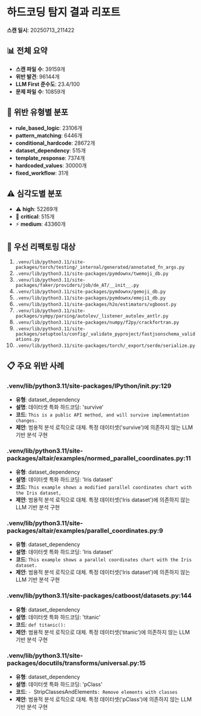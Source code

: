 # 하드코딩 탐지 결과 리포트

**스캔 일시**: 20250713_211422

## 📊 전체 요약

- **스캔 파일 수**: 39159개
- **위반 발견**: 96144개
- **LLM First 준수도**: 23.4/100
- **문제 파일 수**: 10859개

## 🎯 위반 유형별 분포

- **rule_based_logic**: 23106개
- **pattern_matching**: 6446개
- **conditional_hardcode**: 28672개
- **dataset_dependency**: 515개
- **template_response**: 7374개
- **hardcoded_values**: 30000개
- **fixed_workflow**: 31개

## ⚠️ 심각도별 분포

- ⚠️ **high**: 52269개
- 🚨 **critical**: 515개
- ⚡ **medium**: 43360개

## 🔧 우선 리팩토링 대상

1. `.venv/lib/python3.11/site-packages/torch/testing/_internal/generated/annotated_fn_args.py`
2. `.venv/lib/python3.11/site-packages/pymdownx/twemoji_db.py`
3. `.venv/lib/python3.11/site-packages/faker/providers/job/de_AT/__init__.py`
4. `.venv/lib/python3.11/site-packages/pymdownx/gemoji_db.py`
5. `.venv/lib/python3.11/site-packages/pymdownx/emoji1_db.py`
6. `.venv/lib/python3.11/site-packages/h2o/estimators/xgboost.py`
7. `.venv/lib/python3.11/site-packages/sympy/parsing/autolev/_listener_autolev_antlr.py`
8. `.venv/lib/python3.11/site-packages/numpy/f2py/crackfortran.py`
9. `.venv/lib/python3.11/site-packages/setuptools/config/_validate_pyproject/fastjsonschema_validations.py`
10. `.venv/lib/python3.11/site-packages/torch/_export/serde/serialize.py`

## 📋 주요 위반 사례

### .venv/lib/python3.11/site-packages/IPython/__init__.py:129
- **유형**: dataset_dependency
- **설명**: 데이터셋 특화 하드코딩: 'survive'
- **코드**: `This is a public API method, and will survive implementation changes.`
- **제안**: 범용적 분석 로직으로 대체. 특정 데이터셋('survive')에 의존하지 않는 LLM 기반 분석 구현

### .venv/lib/python3.11/site-packages/altair/examples/normed_parallel_coordinates.py:11
- **유형**: dataset_dependency
- **설명**: 데이터셋 특화 하드코딩: 'Iris dataset'
- **코드**: `This example shows a modified parallel coordinates chart with the Iris dataset,`
- **제안**: 범용적 분석 로직으로 대체. 특정 데이터셋('Iris dataset')에 의존하지 않는 LLM 기반 분석 구현

### .venv/lib/python3.11/site-packages/altair/examples/parallel_coordinates.py:9
- **유형**: dataset_dependency
- **설명**: 데이터셋 특화 하드코딩: 'Iris dataset'
- **코드**: `This example shows a parallel coordinates chart with the Iris dataset.`
- **제안**: 범용적 분석 로직으로 대체. 특정 데이터셋('Iris dataset')에 의존하지 않는 LLM 기반 분석 구현

### .venv/lib/python3.11/site-packages/catboost/datasets.py:144
- **유형**: dataset_dependency
- **설명**: 데이터셋 특화 하드코딩: 'titanic'
- **코드**: `def titanic():`
- **제안**: 범용적 분석 로직으로 대체. 특정 데이터셋('titanic')에 의존하지 않는 LLM 기반 분석 구현

### .venv/lib/python3.11/site-packages/docutils/transforms/universal.py:15
- **유형**: dataset_dependency
- **설명**: 데이터셋 특화 하드코딩: 'pClass'
- **코드**: `- `StripClassesAndElements`: Remove elements with classes`
- **제안**: 범용적 분석 로직으로 대체. 특정 데이터셋('pClass')에 의존하지 않는 LLM 기반 분석 구현

